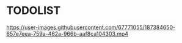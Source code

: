 # TODOLIST

https://user-images.githubusercontent.com/67771055/187384650-657e7eea-759a-462a-966b-aaf8ca104303.mp4

